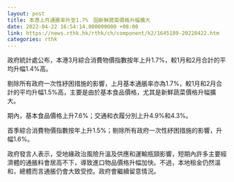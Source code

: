 ```yaml
---
layout: post
title: 本港上月通脹率升至1.7%　因新鮮蔬菜價格升幅擴大
date: 2022-04-22 16:54:14.000000000 +08:00
link: https://news.rthk.hk/rthk/ch/component/k2/1645189-20220422.htm
categories: rthk
---
```


政府統計處公布，本港3月綜合消費物價指數按年上升1.7%，較1月和2月合計的平均升幅1.4%高。

剔除所有政府一次性紓困措施的影響，上月基本通脹率亦為1.7%，較1月和2月合計的平均升幅1.5%高，主要是由於基本食品價格，尤其是新鮮蔬菜價格升幅擴大。

期內，基本食品價格上升7.6%；交通和衣履分別上升4.9%和4.3%。

首季綜合消費物價指數按年上升1.5%；剔除所有政府一次性紓困措施的影響，升幅1.6%。

政府發言人表示，受地緣政治風險升溫及供應和運輸瓶頸影響，短期內許多主要經濟體的通脹料會居高不下，導致進口物品價格升幅加快。不過，本地租金仍然溫和，總體而言通脹仍會大致受控。政府會繼續留意情況。
